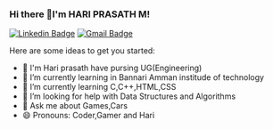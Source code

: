 ### Hi there 👋I'm HARI PRASATH M!

[![Linkedin Badge](https://img.shields.io/badge/-Hari_M-blue?style=flat&logo=Linkedin&logoColor=white&link=https://www.linkedin.com/in/hari-prasath-517849211/)](https://www.linkedin.com/in/hari-prasath-517849211/)
[![Gmail Badge](https://img.shields.io/badge/-Hari_M-c14438?style=flat&logo=Gmail&logoColor=white&link=mailto:hariprasathmk2003@gmail.com)](mailto:hariprasathmk2003@gmail.com)

Here are some ideas to get you started:
- 🔭 I'm Hari prasath have pursing UG(Engineering)
- 🌱 I’m currently learning in Bannari Amman institude of technology
- 🎯 I’m currently learning C,C++,HTML,CSS
- 🤔 I’m looking for help with Data Structures and Algorithms
- 💬 Ask me about Games,Cars
- 😄 Pronouns: Coder,Gamer and Hari

